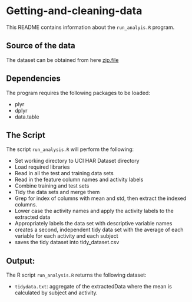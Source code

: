 Getting-and-cleaning-data
=========================

This README contains information about the `run_analyis.R` program.

Source of the data
------------------
The dataset can be obtained from here [zip.file](https://d396qusza40orc.cloudfront.net/getdata%2Fprojectfiles%2FUCI%20HAR%20Dataset.zip) 

Dependencies
------------
The program requires the following packages to be loaded:
- plyr
- dplyr
- data.table

The Script
----------
The script `run_analysis.R` will perform the following:

* Set working directory to UCI HAR Dataset directory
* Load required libraries
* Read in all the test and training data sets
* Read in the feature column names and activity labels
* Combine training and test sets
* Tidy the data sets and merge them
* Grep for index of columns with mean and std, then extract the indexed columns.
* Lower case the activity names and apply the activity labels to the extracted data
* Appropriately labels the data set with descriptive variable names
* creates a second, independent tidy data set with the average of each variable for each activity and each subject
* saves the tidy dataset into tidy_dataset.csv

Output: 
-------
The R script `run_analysis.R` returns the following dataset:
- `tidydata.txt`: aggregate of the extractedData where the mean is calculated by subject and activity.


